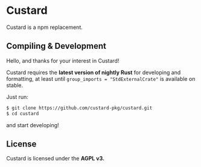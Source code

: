 # Custard
Custard is a npm replacement.

## Compiling & Development
Hello, and thanks for your interest in Custard!

Custard requires the  **latest version of nightly Rust** for developing and formatting, at least until `group_imports = "StdExternalCrate"` is available on stable.

Just run:

```sh
$ git clone https://github.com/custard-pkg/custard.git
$ cd custard
```

and start developing!

## License
Custard is licensed under the **AGPL v3.**
